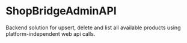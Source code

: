 # ShopBridgeAdminAPI
Backend solution for upsert, delete and list all available products using platform-independent web api calls.
